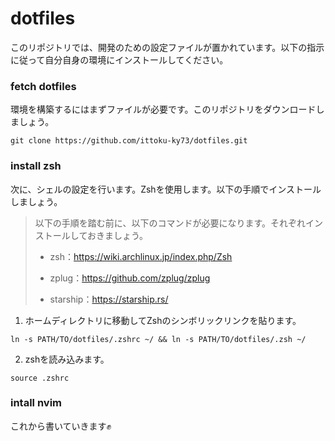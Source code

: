 # dotfiles

このリポジトリでは、開発のための設定ファイルが置かれています。以下の指示に従って自分自身の環境にインストールしてください。

### fetch dotfiles

環境を構築するにはまずファイルが必要です。このリポジトリをダウンロードしましょう。

```shell
git clone https://github.com/ittoku-ky73/dotfiles.git
```

### install zsh

次に、シェルの設定を行います。Zshを使用します。以下の手順でインストールしましょう。

> 以下の手順を踏む前に、以下のコマンドが必要になります。それぞれインストールしておきましょう。
>
> - zsh：https://wiki.archlinux.jp/index.php/Zsh
> - zplug：https://github.com/zplug/zplug
>
> - starship：https://starship.rs/

1. ホームディレクトリに移動してZshのシンボリックリンクを貼ります。

```shell
ln -s PATH/TO/dotfiles/.zshrc ~/ && ln -s PATH/TO/dotfiles/.zsh ~/
```

2. zshを読み込みます。

```shell
source .zshrc
```

### intall nvim
これから書いていきます✊
